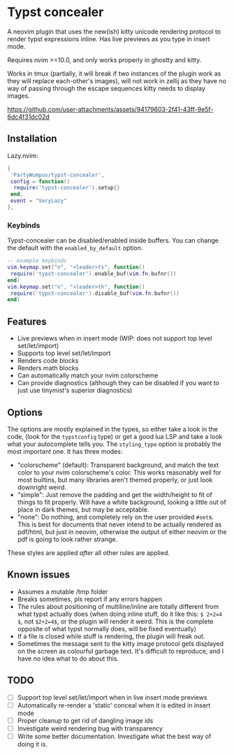 # Typst concealer

A neovim plugin that uses the new(ish) kitty unicode rendering protocol to render typst expressions inline.
Has live previews as you type in insert mode.

Requires nvim >=10.0, and only works properly in ghostty and kitty.

Works in tmux (partially, it will break if two instances of the plugin work as they will replace each-other's images), will not work in zellij as they have no way of passing through the escape sequences kitty needs to display images.

https://github.com/user-attachments/assets/94179603-2f41-43ff-9e5f-6dc4f31dc02d

## Installation
Lazy.nvim:
```lua
{
 'PartyWumpus/typst-concealer',
 config = function()
  require('typst-concealer').setup{}
 end,
 event = "VeryLazy"
},
```

### Keybinds
Typst-concealer can be disabled/enabled inside buffers. You can change the default with the `enabled_by_default` option.
```lua
-- example keybinds
vim.keymap.set("n", "<leader>ts", function()
 require('typst-concealer').enable_buf(vim.fn.bufnr())
end)
vim.keymap.set("n", "<leader>th", function()
 require('typst-concealer').disable_buf(vim.fn.bufnr())
end)
```

## Features
- Live previews when in insert mode (WIP: does not support top level set/let/import)
- Supports top level set/let/import
- Renders code blocks
- Renders math blocks
- Can automatically match your nvim colorscheme
- Can provide diagnostics (although they can be disabled if you want to just use tinymist's superior diagnostics)

## Options
The options are mostly explained in the types, so either take a look in the code, (look for the `typstconfig` type) or get a good lua LSP and take a look what your autocomplete tells you.
The `styling_type` option is probably the most important one. It has three modes:
- "colorscheme" (default): Transparent background, and match the text color to your nvim colorscheme's color. This works reasonably well for most builtins, but many libraries aren't themed properly, or just look downright weird.
- "simple": Just remove the padding and get the width/height to fit of things to fit properly. Will have a white background, looking a little out of place in dark themes, but may be acceptable.
- "none": Do nothing, and completely rely on the user provided `#set`s. This is best for documents that never intend to be actually rendered as pdf/html, but just in neovim, otherwise the output of either neovim or the pdf is going to look rather strange.

These styles are applied *after* all other rules are applied.

## Known issues
- Assumes a mutable /tmp folder
- Breaks sometimes, pls report if any errors happen
- The rules about positioning of multiline/inline are totally different from what typst actually does (when doing inline stuff, do it like this: `$ 2+2=4 $`, not `$2+2=4$`, or the plugin will render it weird. This is the complete opposite of what typst normally does, will be fixed eventually)
- If a file is closed while stuff is rendering, the plugin will freak out.
- Sometimes the message sent to the kitty image protocol gets displayed on the screen as colourful garbage text. It's difficult to reproduce, and I have no idea what to do about this.

## TODO
- [ ] Support top level set/let/import when in live insert mode previews
- [ ] Automatically re-render a 'static' conceal when it is edited in insert mode
- [ ] Proper cleanup to get rid of dangling image ids
- [ ] Investigate weird rendering bug with transparency
- [ ] Write some better documentation. Investigate what the best way of doing it is.
